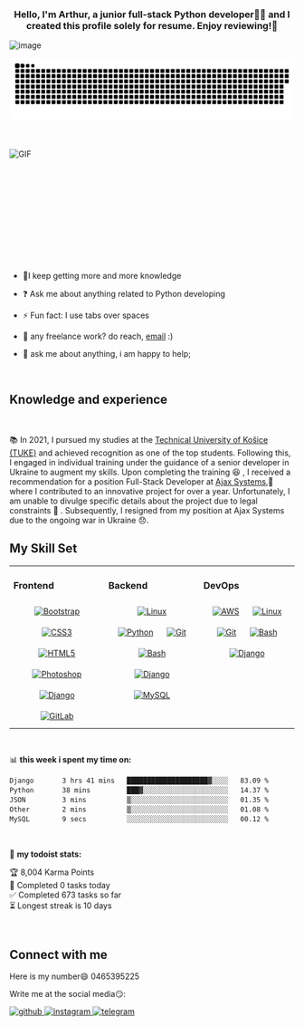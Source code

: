 
### <div align="center">Hello, I'm Arthur, a junior full-stack Python developer👨‍💻 and I created this profile solely for resume. Enjoy reviewing!🚀</div>  


![image](https://user-images.githubusercontent.com/6764957/87082196-3418a980-c25d-11ea-9987-0d9787d54100.png)
</br>

<p align="center">
 <img src="assets/github-snake.svg" alt="snake"/>
</p>
</br>
</br>
<img align="right" alt="GIF" src="https://github.com/abhisheknaiidu/abhisheknaiidu/blob/master/code.gif?raw=true" width="550" height="215" />  
  

- 🌱I keep getting more and more knowledge  
  

- ❓ Ask me about anything related to Python developing   
  

- ⚡ Fun fact: I use tabs over spaces  


 
  
- 💼 any freelance work? do reach, [email](https://mail.google.com/mail/?view=cm&fs=1&to=arturvynokur21@gmail.com) :)
- 💬 ask me about anything, i am happy to help;
<br>

## Knowledge and experience
<br>

📚 In 2021, I pursued my studies at the [Technical University of Košice (TUKE)](https://studium.tuke.sk/wps/portal/studium/univerzita/o-nas/!ut/p/z1/04_Sj9CPykssy0xPLMnMz0vMAfIjo8zizSwNDdyNTQx83X0MXQwCjQINgtzNPIxdDQ30w8EKDHAARwP9KEL6o_ApCXQzwq_AwNUYqgCPG4KLSvULciMMMgPSFQERJJ4-/) and achieved recognition as one of the top students. Following this, I engaged in individual training under the guidance of a senior developer in Ukraine to augment my skills. Upon completing the training 😆 , I received a recommendation for a position Full-Stack Developer at [Ajax Systems](https://ajax-systems.translate.goog/?_x_tr_sl=en&_x_tr_tl=uk&_x_tr_hl=uk&_x_tr_pto=sc&_x_tr_hist=true),💼 where I contributed to an innovative project for over a year. Unfortunately, I am unable to divulge specific details about the project due to legal constraints 📝 . Subsequently, I resigned from my position at Ajax Systems due to the ongoing war in Ukraine 😞.
<br>



## My Skill Set  
<table><tr><td valign="top" width="33%">



### Frontend  
<div align="center">  
<a href="https://getbootstrap.com/docs/3.4/javascript/" target="_blank"><img style="margin: 10px" src="https://profilinator.rishav.dev/skills-assets/bootstrap-plain.svg" alt="Bootstrap" height="50" /></a>  
<a href="https://www.w3schools.com/css/" target="_blank"><img style="margin: 10px" src="https://profilinator.rishav.dev/skills-assets/css3-original-wordmark.svg" alt="CSS3" height="50" /></a>  
<a href="https://en.wikipedia.org/wiki/HTML5" target="_blank"><img style="margin: 10px" src="https://profilinator.rishav.dev/skills-assets/html5-original-wordmark.svg" alt="HTML5" height="50" /></a>  
<a href="https://www.adobe.com/in/products/photoshop.html" target="_blank"><img style="margin: 10px" src="https://profilinator.rishav.dev/skills-assets/photoshop-plain.svg" alt="Photoshop" height="50" /></a>  
<a href="https://www.djangoproject.com/" target="_blank"><img style="margin: 10px" src="https://profilinator.rishav.dev/skills-assets/django-original.svg" alt="Django" height="50" /></a>  
<a href="https://about.gitlab.com/" target="_blank"><img style="margin: 10px" src="https://profilinator.rishav.dev/skills-assets/gitlab.svg" alt="GitLab" height="50" /></a>  
</div>

</td><td valign="top" width="33%">



### Backend  
<div align="center">  
<a href="https://www.linux.org/" target="_blank"><img style="margin: 10px" src="https://profilinator.rishav.dev/skills-assets/linux-original.svg" alt="Linux" height="50" /></a>  
<a href="https://www.python.org/" target="_blank"><img style="margin: 10px" src="https://profilinator.rishav.dev/skills-assets/python-original.svg" alt="Python" height="50" /></a>  
<a href="https://github.com/" target="_blank"><img style="margin: 10px" src="https://profilinator.rishav.dev/skills-assets/git-scm-icon.svg" alt="Git" height="50" /></a>  
<a href="https://www.gnu.org/software/bash/" target="_blank"><img style="margin: 10px" src="https://profilinator.rishav.dev/skills-assets/gnu_bash-icon.svg" alt="Bash" height="50" /></a>  
<a href="https://www.djangoproject.com/" target="_blank"><img style="margin: 10px" src="https://profilinator.rishav.dev/skills-assets/django-original.svg" alt="Django" height="50" /></a>  
<a href="https://www.mysql.com/" target="_blank"><img style="margin: 10px" src="https://profilinator.rishav.dev/skills-assets/mysql-original-wordmark.svg" alt="MySQL" height="50" /></a>  
</div>

</td><td valign="top" width="33%">



### DevOps  
<div align="center">  
<a href="https://aws.amazon.com/" target="_blank"><img style="margin: 10px" src="https://profilinator.rishav.dev/skills-assets/amazonwebservices-original-wordmark.svg" alt="AWS" height="50" /></a>  
<a href="https://www.linux.org/" target="_blank"><img style="margin: 10px" src="https://profilinator.rishav.dev/skills-assets/linux-original.svg" alt="Linux" height="50" /></a>  
<a href="https://github.com/" target="_blank"><img style="margin: 10px" src="https://profilinator.rishav.dev/skills-assets/git-scm-icon.svg" alt="Git" height="50" /></a>  
<a href="https://www.gnu.org/software/bash/" target="_blank"><img style="margin: 10px" src="https://profilinator.rishav.dev/skills-assets/gnu_bash-icon.svg" alt="Bash" height="50" /></a>  
<a href="https://www.djangoproject.com/" target="_blank"><img style="margin: 10px" src="https://profilinator.rishav.dev/skills-assets/django-original.svg" alt="Django" height="50" /></a>  
</div>

</td></tr></table>  

<br/>  


📊 **this week i spent my time on:**
<!--START_SECTION:waka-->

```txt
Django       3 hrs 41 mins   ████████████████████▓░░░░   83.09 %
Python       38 mins         ███▓░░░░░░░░░░░░░░░░░░░░░   14.37 %
JSON         3 mins          ▒░░░░░░░░░░░░░░░░░░░░░░░░   01.35 %
Other        2 mins          ▒░░░░░░░░░░░░░░░░░░░░░░░░   01.08 %
MySQL        9 secs          ░░░░░░░░░░░░░░░░░░░░░░░░░   00.12 %
```

<!--END_SECTION:waka-->

<br>

🚧 **my todoist stats:**
<!-- TODO-IST:START -->
🏆  8,004 Karma Points           
🌸  Completed 0 tasks today           
✅  Completed 673 tasks so far           
⏳  Longest streak is 10 days
<!-- TODO-IST:END -->

<br>

## Connect with me  
Here is my number😄 0465395225  
  
Write me at the social media😏: 

<a href="https://github.com/ArturVynokur21" target="_blank">
<img src=https://img.shields.io/badge/github-%2324292e.svg?&style=for-the-badge&logo=github&logoColor=white alt=github style="margin-bottom: 5px;" />
</a>
<a href="https://instagram.com/artyrvynokyr" target="_blank">
<img src=https://img.shields.io/badge/instagram-%23000000.svg?&style=for-the-badge&logo=instagram&logoColor=white alt=instagram style="margin-bottom: 5px;" />
</a> 

<a href="https://t.me/Arxxxangel0" target="_blank">
  <img src="https://img.shields.io/badge/telegram-%232CA5E0.svg?&style=for-the-badge&logo=telegram&logoColor=white" alt="telegram" style="margin-bottom: 5px;" />
</a>
<br>






